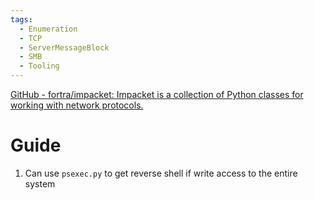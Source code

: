 ```yaml
---
tags:
  - Enumeration
  - TCP
  - ServerMessageBlock
  - SMB
  - Tooling
---
```


[GitHub - fortra/impacket: Impacket is a collection of Python classes for working with network protocols.](https://github.com/fortra/impacket/tree/master)
# Guide

1. Can use `psexec.py` to get reverse shell if write access to the entire system